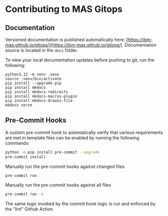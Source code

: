Contributing to MAS Gitops
===============================================================================


Documentation
-------------------------------------------------------------------------------


Versioned documentation is published automatically here: [https://ibm-mas.github.io/gitops/](https://ibm-mas.github.io/gitops/).
Documentation source is located in the `docs` folder.

To view your local documentation updates before pushing to git, run the following:

```
python3.12 -m venv .venv
source .venv/bin/activate
pip install --upgrade pip
pip install mkdocs
pip install mkdocs-redirects
pip install mkdocs-macros-plugin
pip install mkdocs-drawio-file
mkdocs serve
```

Pre-Commit Hooks
-------------------------------------------------------------------------------

A custom pre-commit hook to automatically verify that various requirements are met in template files can be enabled by running the following commands:

```bash
python -m pip install pre-commit --upgrade
pre-commit install
```

Manually run the pre-commit hooks against changed files
```bash
pre-commit run
```

Manually run the pre-commit hooks against all files
```bash
pre-commit run -a
```

The same logic invoked by the commit hook logic is run and enforced by the "lint" Github Action.